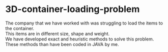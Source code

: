 # 3D-container-loading-problem
The company that we have worked with was struggling to load the items to the container. <br />
This items are in different size, shape and weight. <br />
We have developed exact and heuristic methods to solve this problem.<br />
These methods than have been coded in JAVA by me. 
